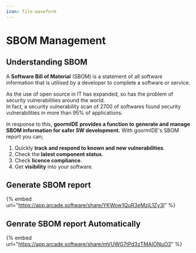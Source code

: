 ```yaml
---
icon: file-waveform
---
```


# SBOM Management

## Understanding SBOM

&#x20;A **Software Bill of Material** (SBOM) is a statement of all software information that is utilised by a developer to complete a software or service.&#x20;

As the use of open source in IT has expanded, so has the problem of security vulnerabilities around the world.\
In fact, a security vulnerability scan of 2700 of softwares found security vulnerabilities in more than 95% of applications.&#x20;

In response to this, **goormIDE provides a function to** **generate and manage SBOM information for safer SW development.** With goormIDE's SBOM report you can;

1. Quickly **track and respond to known and new vulnerabilities**.&#x20;
2. Check the **latest component status**.&#x20;
3. Check **licence compliance**.&#x20;
4. Get **visibility** into your software.



## Generate SBOM report

{% embed url="https://app.arcade.software/share/YKWow1QuR3eMzjL1Zy3l" %}

## Genrate SBOM report Automatically

{% embed url="https://app.arcade.software/share/mVUWG7tPd3zTMAIONuO3" %}

